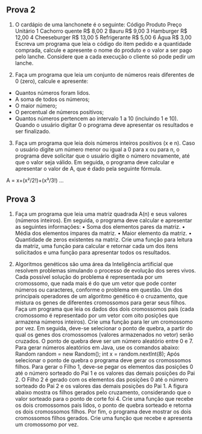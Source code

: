## Prova 2
1) O cardápio de uma lanchonete é o seguinte:
Código Produto Preço Unitário
1 Cachorro quente R$ 8,00
2 Bauru R$ 9,00
3 Hamburger R$ 12,00
4 Cheeseburger R$ 13,00
5 Refrigerante R$ 5,00
6 Água R$ 3,00
Escreva um programa que leia o código do item pedido e a quantidade comprada, calcule
e apresente o nome do produto e o valor a ser pago pelo lanche. Considere que a cada execução
o cliente só pode pedir um lanche.

2) Faça um programa que leia um conjunto de números reais diferentes de 0 (zero), calcule e
apresente:
- Quantos números foram lidos.
- A soma de todos os números;
- O maior número;
- O percentual de números positivos;
- Quantos números pertencem ao intervalo 1 a 10 (incluindo 1 e 10).
Quando o usuário digitar 0 o programa deve apresentar os resultados e ser finalizado.

3) Faça um programa que leia dois números inteiros positivos (x e n). Caso o usuário digite
um número menor ou igual a 0 para x ou para n, o programa deve solicitar que o usuário digite o
número novamente, até que o valor seja válido. Em seguida, o programa deve calcular e
apresentar o valor de A, que é dado pela seguinte fórmula.

  A = x+(x²/2!)+(x³/3!) ...
  
  ## Prova 3
  
1)  Faça um programa que leia uma matriz quadrada A(n) e seus valores (números inteiros).
Em seguida, o programa deve calcular e apresentar as seguintes informações:
• Soma dos elementos pares da matriz.
• Média dos elementos ímpares da matriz.
• Maior elemento da matriz.
• Quantidade de zeros existentes na matriz.
Crie uma função para leitura da matriz, uma função para calcular e retornar cada um dos itens
solicitados e uma função para apresentar todos os resultados.


2) Algoritmos genéticos são uma área da Inteligência artificial que resolvem problemas
simulando o processo de evolução dos seres vivos. Cada possível solução do problema é
representada por um cromossomo, que nada mais é do que um vetor que pode conter números ou
caracteres, conforme o problema em questão. Um dos principais operadores de um algoritmo
genético é o cruzamento, que mistura os genes de diferentes cromossomos para gerar seus filhos.
Faça um programa que leia os dados dos dois cromossomos pais (cada cromossomo é
representado por um vetor com oito posições que armazena números inteiros). Crie uma função
para ler um cromossomo por vez.
Em seguida, deve-se selecionar o ponto de quebra, a partir do qual os genes dos cromossomos
(valores armazenados no vetor) serão cruzados. O ponto de quebra deve ser um número aleatório
entre 0 e 7. Para gerar números aleatórios em Java, use os comandos abaixo:
Random random = new Random();
int x = random.nextInt(8);
Após selecionar o ponto de quebra o programa deve gerar os cromossomos filhos. Para gerar o
Filho 1, deve-se pegar os elementos das posições 0 até o número sorteado do Pai 1 e os valores
das demais posições do Pai 2. O Filho 2 é gerado com os elementos das posições 0 até o número
sorteado do Pai 2 e os valores das demais posições do Pai 1. A figura abaixo mostra os filhos
gerados pelo cruzamento, considerando que o valor sorteado para o ponto de corte foi 4. Crie uma
função que recebe os dois cromossomos pais lidos, o ponto de quebra sorteado e retorna os dois
cromossomos filhos.
Por fim, o programa deve mostrar os dois cromossomos filhos gerados. Crie uma função que
recebe e apresenta um cromossomo por vez.
